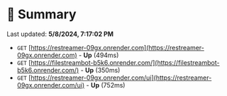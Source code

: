 # 📖 Summary
Last updated: **5/8/2024, 7:17:02 PM**

- `GET` [https://restreamer-09gx.onrender.com](https://restreamer-09gx.onrender.com) - **Up** (494ms)
- `GET` [https://filestreambot-b5k6.onrender.com/](https://filestreambot-b5k6.onrender.com/) - **Up** (350ms)
- `GET` [https://restreamer-09gx.onrender.com/ui](https://restreamer-09gx.onrender.com/ui) - **Up** (752ms)
